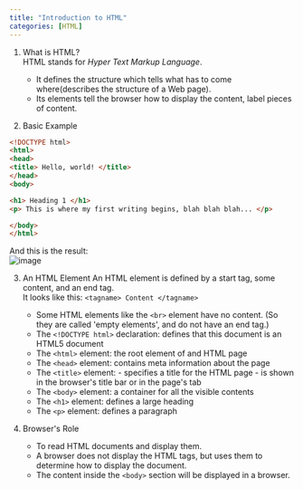 ```yaml
---
title: "Introduction to HTML"
categories: [HTML]
---
```

1. What is HTML?  
HTML stands for *Hyper Text Markup Language*.
	+ It defines the structure which tells what has to come where(describes the structure of a Web page).
	+ Its elements tell the browser how to display the content, label pieces of content.

2. Basic Example

```html
<!DOCTYPE html>
<html>
<head>
<title> Hello, world! </title>
</head>
<body>

<h1> Heading 1 </h1>
<p> This is where my first writing begins, blah blah blah... </p>

</body>
</html>
```
And this is the result:<BR/>
![image](https://user-images.githubusercontent.com/50163676/102599190-7923fe80-4160-11eb-96f2-ff0dd15f6880.png "The first example")

3. An HTML Element
An HTML element is defined by a start tag, some content, and an end tag.  
	It looks like this: ```<tagname> Content </tagname>```
	+ Some HTML elements like the ```<br>``` element have no content. (So they are called 'empty elements', and do not have an end tag.)
	+ The ```<!DOCTYPE html>``` declaration: defines that this document is an HTML5 document
	+ The ```<html>``` element: the root element of and HTML page
	+ The ```<head>``` element: contains meta information about the page
	+ The ```<title>``` element:
			- specifies a title for the HTML page
			- is shown in the browser's title bar or in the page's tab
	+ The ```<body>``` element: a container for all the visible contents
	+ The ```<h1>``` element: defines a large heading
	+ The ```<p>``` element: defines a paragraph

4. Browser's Role
	+ To read HTML documents and display them.
	+ A browser does not display the HTML tags, but uses them to determine how to display the document.
	+ The content inside the ```<body>``` section will be displayed in a browser.
